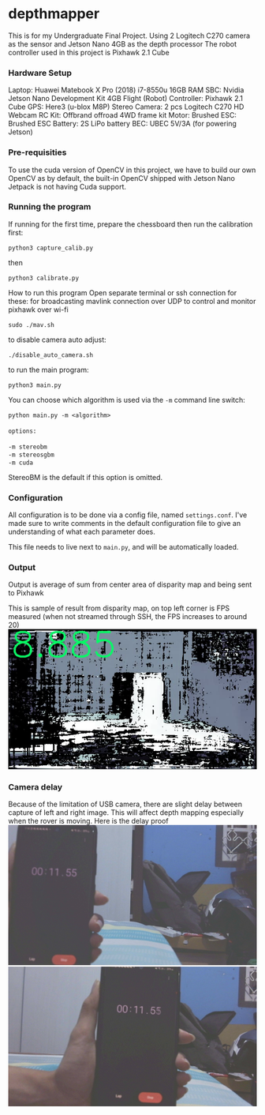 # depthmapper

This is for my Undergraduate Final Project.
Using 2 Logitech C270 camera as the sensor and Jetson Nano 4GB as the depth processor
The robot controller used in this project is Pixhawk 2.1 Cube

### Hardware Setup
Laptop: Huawei Matebook X Pro (2018) i7-8550u 16GB RAM
SBC: Nvidia Jetson Nano Development Kit 4GB
Flight (Robot) Controller: Pixhawk 2.1 Cube
GPS: Here3 (u-blox M8P)
Stereo Camera: 2 pcs Logitech C270 HD Webcam
RC Kit: Offbrand offroad 4WD frame kit
Motor: Brushed
ESC: Brushed ESC
Battery: 2S LiPo battery
BEC: UBEC 5V/3A (for powering Jetson)

### Pre-requisities
To use the cuda version of OpenCV in this project, we have to build our own OpenCV as by default, the built-in OpenCV shipped with Jetson Nano Jetpack is not having Cuda support.

### Running the program
If running for the first time, prepare the chessboard then run the calibration first:
```
python3 capture_calib.py
```
then
```
python3 calibrate.py
```


How to run this program
Open separate terminal or ssh connection for these:
for broadcasting mavlink connection over UDP to control and monitor pixhawk over wi-fi
```
sudo ./mav.sh
```
to disable camera auto adjust:
```
./disable_auto_camera.sh
```
to run the main program:

```
python3 main.py
```

You can choose which algorithm is used via the `-m` command line switch:

```
python main.py -m <algorithm>

options:

-m stereobm
-m stereosgbm
-m cuda
```

StereoBM is the default if this option is omitted.


### Configuration

All configuration is to be done via a config file, named `settings.conf`. I've made sure to write comments in the default configuration file to give an understanding of what each parameter does.

This file needs to live next to `main.py`, and will be automatically loaded.


### Output 

Output is average of sum from center area of disparity map and being sent to Pixhawk

This is sample of result from disparity map, on top left corner is FPS measured (when not streamed through SSH, the FPS increases to around 20)
![alt text](https://github.com/yonathanarya/depthmapper/blob/master/sample.png?raw=true)


### Camera delay

Because of the limitation of USB camera, there are slight delay between capture of left and right image. This will affect depth mapping especially when the rover is moving. Here is the delay proof
![alt text](https://github.com/yonathanarya/depthmapper/blob/master/left.png?raw=true)![alt text](https://github.com/yonathanarya/depthmapper/blob/master/right.png?raw=true)